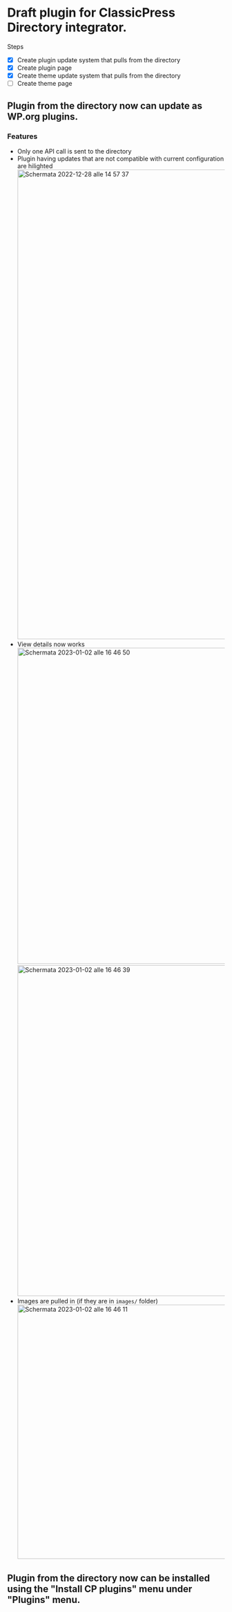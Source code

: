 # Draft plugin for ClassicPress Directory integrator.

Steps
- [X] Create plugin update system that pulls from the directory
- [X] Create plugin page
- [X] Create theme update system that pulls from the directory
- [ ] Create theme page

## Plugin from the directory now can update as WP.org plugins.

### Features

- Only one API call is sent to the directory
- Plugin having updates that are not compatible with current configuration are hilighted <img width="1086" alt="Schermata 2022-12-28 alle 14 57 37" src="https://user-images.githubusercontent.com/29772709/209845045-14921192-579c-42e0-8e89-e81716323dd5.png">
- View details now works <br /><img width="731" alt="Schermata 2023-01-02 alle 16 46 50" src="https://user-images.githubusercontent.com/29772709/210253850-369dbf62-e734-41b0-b257-968b47f14dbd.png"><br /><img width="765" alt="Schermata 2023-01-02 alle 16 46 39" src="https://user-images.githubusercontent.com/29772709/210253846-49821c1f-4b3e-43e7-be69-075ad29741fb.png">
- Images are pulled in (if they are in `images/` folder) <br /><img width="588" alt="Schermata 2023-01-02 alle 16 46 11" src="https://user-images.githubusercontent.com/29772709/210253842-b241321b-00dc-40ca-a7d0-e5b1c577935e.png">


## Plugin from the directory now can be installed using the "Install CP plugins" menu under "Plugins" menu.
